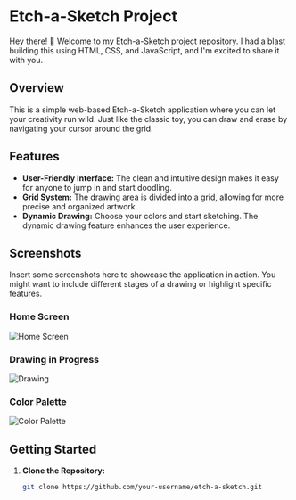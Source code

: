# Etch-a-Sketch Project

Hey there! 👋 Welcome to my Etch-a-Sketch project repository. I had a blast building this using HTML, CSS, and JavaScript, and I'm excited to share it with you.

## Overview

This is a simple web-based Etch-a-Sketch application where you can let your creativity run wild. Just like the classic toy, you can draw and erase by navigating your cursor around the grid.

## Features

- **User-Friendly Interface:** The clean and intuitive design makes it easy for anyone to jump in and start doodling.
- **Grid System:** The drawing area is divided into a grid, allowing for more precise and organized artwork.
- **Dynamic Drawing:** Choose your colors and start sketching. The dynamic drawing feature enhances the user experience.

## Screenshots

Insert some screenshots here to showcase the application in action. You might want to include different stages of a drawing or highlight specific features.

### Home Screen
![Home Screen](insert_link_here)

### Drawing in Progress
![Drawing](insert_link_here)

### Color Palette
![Color Palette](insert_link_here)

## Getting Started

1. **Clone the Repository:**
   ```bash
   git clone https://github.com/your-username/etch-a-sketch.git
